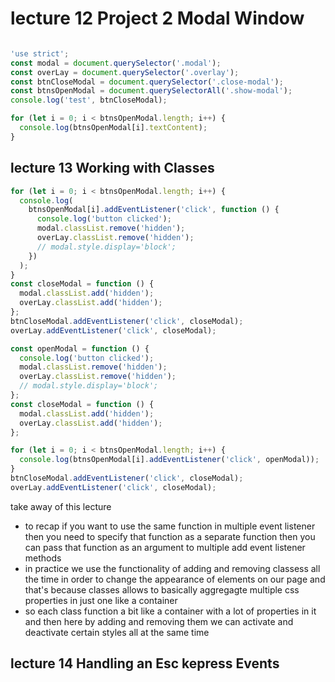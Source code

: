# lecture 12  Project 2 Modal Window

```js

'use strict';
const modal = document.querySelector('.modal');
const overLay = document.querySelector('.overlay');
const btnCloseModal = document.querySelector('.close-modal');
const btnsOpenModal = document.querySelectorAll('.show-modal');
console.log('test', btnCloseModal);

for (let i = 0; i < btnsOpenModal.length; i++) {
  console.log(btnsOpenModal[i].textContent);
}

```

## lecture 13 Working with Classes 

```js
for (let i = 0; i < btnsOpenModal.length; i++) {
  console.log(
    btnsOpenModal[i].addEventListener('click', function () {
      console.log('button clicked');
      modal.classList.remove('hidden');
      overLay.classList.remove('hidden');
      // modal.style.display='block';
    })
  );
}
const closeModal = function () {
  modal.classList.add('hidden');
  overLay.classList.add('hidden');
};
btnCloseModal.addEventListener('click', closeModal);
overLay.addEventListener('click', closeModal);

```

```js
const openModal = function () {
  console.log('button clicked');
  modal.classList.remove('hidden');
  overLay.classList.remove('hidden');
  // modal.style.display='block';
};
const closeModal = function () {
  modal.classList.add('hidden');
  overLay.classList.add('hidden');
};

for (let i = 0; i < btnsOpenModal.length; i++) {
  console.log(btnsOpenModal[i].addEventListener('click', openModal));
}
btnCloseModal.addEventListener('click', closeModal);
overLay.addEventListener('click', closeModal);

```

take away of this lecture

- to recap if you want to use the same function in multiple event listener then you need to specify that function as a separate function then you can pass that function as an argument to multiple add event listener methods
- in practice we use the functionality of adding and removing classess all the time in order to change the appearance of elements on our page and that's because classes allows to basically aggregagte multiple css properties in just one like a container
- so each class function a bit like a container with a lot of properties in it and then here by adding and removing them we can activate and deactivate certain styles all at the same time 

## lecture 14 Handling an Esc kepress Events
